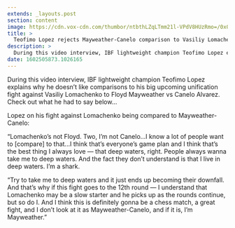 ```yaml
--- 
extends: _layouts.post 
section: content 
image: https://cdn.vox-cdn.com/thumbor/ntbthLZqLTmm21l-VPdV8HUzRmo=/0x0:5472x2865/fit-in/1200x630/cdn.vox-cdn.com/uploads/chorus_asset/file/19877883/1156698450.jpg.jpg 
title: > 
  Teofimo Lopez rejects Mayweather-Canelo comparison to Vasiliy Lomachenko fight 
description: > 
  During this video interview, IBF lightweight champion Teofimo Lopez explains why he doesn’t like comparisons to his big upcoming unification fight against Vasiliy Lomachenko to Floyd Mayweather vs Canelo Alvarez.Check out what he had to say below...Lopez on his fight against Lomachenko being compared to Mayweather-Canelo:“Lomachenko’s not Floyd.People always wanna take me to deep waters.“Try to take me to deep waters and it just ends up becoming their downfall.And I think this is definitely gonna be a chess match, a great fight, and I don’t look at it as Mayweather-Canelo, and if it is, I’m Mayweather.” 
date: 1602505873.1026165 
--- 
```

During this video interview, IBF lightweight champion Teofimo Lopez explains why he doesn’t like comparisons to his big upcoming unification fight against Vasiliy Lomachenko to Floyd Mayweather vs Canelo Alvarez. Check out what he had to say below...

Lopez on his fight against Lomachenko being compared to Mayweather-Canelo:

“Lomachenko’s not Floyd. Two, I’m not Canelo...I know a lot of people want to [compare] to that...I think that’s everyone’s game plan and I think that’s the best thing I always love — that deep waters, right. People always wanna take me to deep waters. And the fact they don’t understand is that I live in deep waters. I’m a shark.

“Try to take me to deep waters and it just ends up becoming their downfall. And that’s why if this fight goes to the 12th round — I understand that Lomachenko may be a slow starter and he picks up as the rounds continue, but so do I. And I think this is definitely gonna be a chess match, a great fight, and I don’t look at it as Mayweather-Canelo, and if it is, I’m Mayweather.”